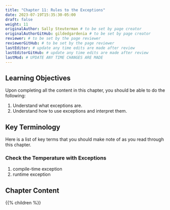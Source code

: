 ```yaml
---
title: "Chapter 11: Rules to the Exceptions"
date: 2023-07-19T15:35:30-05:00
draft: false
weight: 11
originalAuthor: Sally Steuterman # to be set by page creator
originalAuthorGitHub: gildedgardenia # to be set by page creator
reviewer: # to be set by the page reviewer
reviewerGitHub: # to be set by the page reviewer
lastEditor: # update any time edits are made after review
lastEditorGitHub: # update any time edits are made after review
lastMod: # UPDATE ANY TIME CHANGES ARE MADE
---
```


## Learning Objectives

Upon completing all the content in this chapter, you should be able to do the following:

1. Understand what exceptions are.
1. Understand how to use exceptions and interpret them.

## Key Terminology

Here is a list of key terms that you should make note of as you read through this chapter. 

### Check the Temperature with Exceptions

1. compile-time exception
1. runtime exception

## Chapter Content

{{% children %}}
